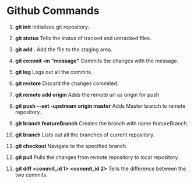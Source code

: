 # Github Commands

1.  **git init** Initializes git repository.

2. **git status** Tells the status of tracked and untracked files.

3. **git add .** Add the file to the staging area.

4. **git commit -m "message"** Commits the changes with the message.

5. **git log** Logs out all the commits.

6. **git restore** Discard the changes commited.

7. **git remote add origin <url>** Adds the remote url as origin for push

8. **git push --set -upstream origin master** Adds Master branch to remote repository.

9. **git branch featureBranch** Creates the branch with name featureBranch.

10. **git branch** Lists out all the branches of current repository.

11. **git checkout <branch name>** Navigate to the specified branch.

12. **git pull** Pulls the changes from remote repository to local repository.

13. **git diff <commit_id 1> <commit_id 2>** Tells the difference between the two commits.